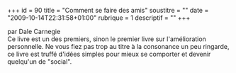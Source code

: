 +++
id = 90
title = "Comment se faire des amis"
soustitre = ""
date = "2009-10-14T22:31:58+01:00"
rubrique = 1
descriptif = ""
+++

<div class="chapo">par Dale Carnegie</div>
Ce livre est un des premiers, sinon le premier livre sur l'amélioration personnelle. Ne vous fiez pas trop au titre à la consonance un peu ringarde, ce livre est truffé d'idées simples pour mieux se comporter et devenir quelqu'un de "social".